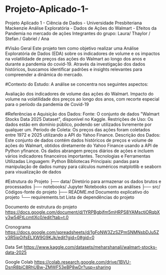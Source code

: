 # Projeto-Aplicado-1-
Projeto Aplicado 1 - Ciência de Dados - Universidade Presbiteriana Mackenzie 
Análise Exploratória - Dados de Ações do Walmart - Efeitos da Pandemia no mercado de ações
Integrantes do grupo: Laura/ Thaylor / Stefan / Gabriel / Ana

#Visão Geral
Este projeto tem como objetivo realizar uma Análise Exploratória de Dados (EDA) sobre os indicadores de volume e os impactos na volatilidade de preços das ações do Walmart ao longo dos anos e durante a pandemia do covid-19. Através da investigação dos dados históricos, buscamos identificar padrões e insights relevantes para compreender a dinâmica do mercado.

#Contexto do Estudo:
A análise se concentra nos seguintes aspectos:

Avaliação dos indicadores de volume das ações do Walmart.
Impacto do volume na volatilidade dos preços ao longo dos anos, com recorte especial para o período da pandemia de Covid-19

#Referências e Aquisição dos Dados:
Fonte: O conjunto de dados "Walmart Stocks Data 2025 Dataset", disponível no Kaggle.
Restrições de Uso: Os dados estão em domínio público, podendo ser utilizados livremente por qualquer um.
Período de Coleta: Os preços das ações foram coletados entre 1972 e 2025 utilizando a API do Yahoo Finance.
Descrição dos Dados: Este conjunto de dados contém dados históricos de preços e volume de ações do Walmart, obtidos diretamente do Yahoo Finance usando a API de Python yfinance. Os dados abrangem preços diários de ações e incluem vários indicadores financeiros importantes.
Tecnologias e Ferramentas Utilizadas
Linguagem: Python
Bibliotecas Principais:
pandas para manipulação de dados
numpy para cálculos numéricos
matplotlib e seaborn para visualização de dados

#Estrutura do Projeto
├── data/ Diretório para armazenar os dados brutos e processados ├── notebooks/ Jupyter Notebooks com as análises ├── src/ Códigos-fonte do projeto ├── README.md Documento explicativo do projeto └── requirements.txt Lista de dependências do projeto

Documento de estrutura do projeto https://docs.google.com/document/d/1YRPBgbjfm5mHRPS8YAMsctiORqbXy3w54FtLcmtlXc0/edit?tab=t.0

Cronograma https://docs.google.com/spreadsheets/d/1gFoNW3ZzSZPmSNMNsbDJu5Zv3R5ipOifsELXW9G9KJk/edit?gid=0#gid=0

Data Set https://www.kaggle.com/datasets/meharshanali/walmart-stocks-data-2025

Google Colab https://colab.research.google.com/drive/1BVU-DsnR8biC8RhUBw-ZMWF53eBP8wDr?usp=sharing
